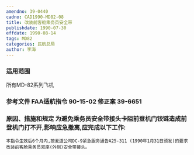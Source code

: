 ```yaml
---
amendno: 39-0440  
cadno: CAD1990-MD82-08  
title: 改装前客舱乘务员安全带  
publishdate: 1990-07-30  
effdate: 1990-08-14  
tags: MD82  
categories: 民航总局  
author: 李海  
---
```

  
### 适用范围  
所有MD-82系列飞机  
  
<!--more-->  
### 参考文件    FAA适航指令 90-15-02 修正案 39-6651  
  
### 原因、措施和规定     为避免乘务员安全带接头卡阻前登机门铰链造成前登机门打不开,影响应急撤离,应完成以下工作:  
    本指令生效后6个月内,按麦道公司DC-9紧急服务通告A25-311 (1990年1月31日颁发)的要求改装前客舱乘务员双座(外侧)安全带接头。  

